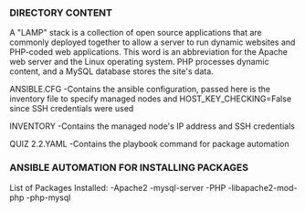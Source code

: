 
### DIRECTORY CONTENT ###
A "LAMP" stack is a collection of open source applications that are commonly deployed together to allow a server to run dynamic websites and PHP-coded web applications. This word is an abbreviation for the Apache web server and the Linux operating system. PHP processes dynamic content, and a MySQL database stores the site's data.

ANSIBLE.CFG
-Contains the ansible configuration, passed here is the inventory file to specify managed nodes
and HOST_KEY_CHECKING=False since SSH credentials were used

INVENTORY
-Contains the managed node's IP address and SSH credentials  

QUIZ 2.2.YAML
-Contains the playbook command for package automation

### ANSIBLE AUTOMATION FOR INSTALLING PACKAGES ###

List of Packages Installed:
-Apache2
-mysql-server
-PHP
-libapache2-mod-php
-php-mysql

